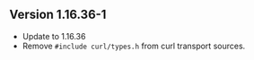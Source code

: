 Version 1.16.36-1
---

* Update to 1.16.36
* Remove `#include curl/types.h` from curl transport sources.
